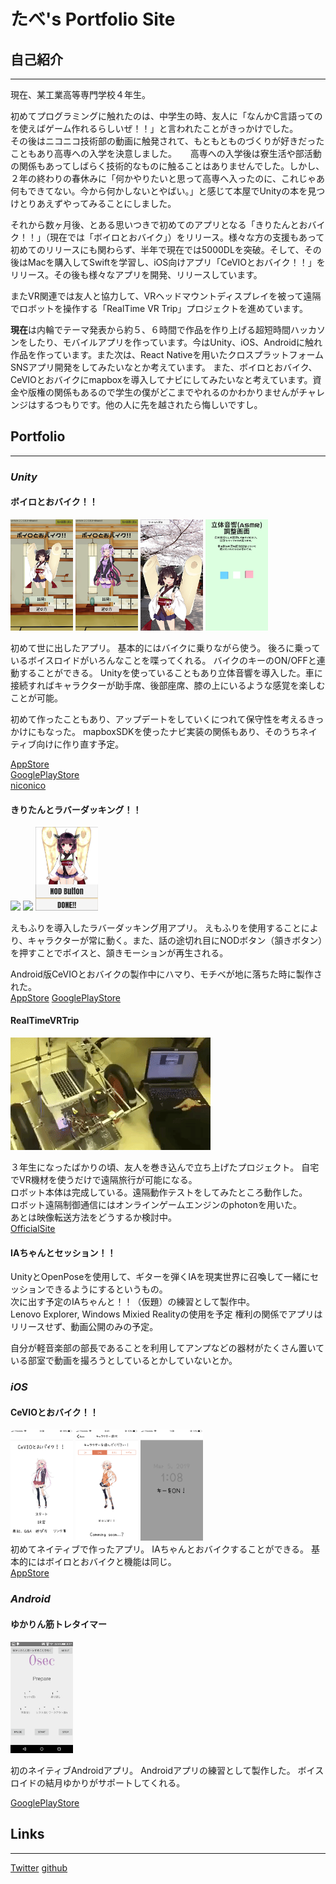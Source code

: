 # たべ's Portfolio Site
## 自己紹介
___
現在、某工業高等専門学校４年生。  

初めてプログラミングに触れたのは、中学生の時、友人に「なんかC言語ってのを使えばゲーム作れるらしいぜ！！」と言われたことがきっかけでした。  
その後はニコニコ技術部の動画に触発されて、もともとものづくりが好きだったこともあり高専への入学を決意しました。
　 
高専への入学後は寮生活や部活動の関係もあってしばらく技術的なものに触ることはありませんでした。しかし、２年の終わりの春休みに「何かやりたいと思って高専へ入ったのに、これじゃあ何もできてない。今から何かしないとやばい。」と感じて本屋でUnityの本を見つけとりあえずやってみることにしました。  

それから数ヶ月後、とある思いつきで初めてのアプリとなる「きりたんとおバイク！！」（現在では「ボイロとおバイク」）をリリース。様々な方の支援もあって初めてのリリースにも関わらず、半年で現在では5000DLを突破。そして、その後はMacを購入してSwiftを学習し、iOS向けアプリ「CeVIOとおバイク！！」をリリース。その後も様々なアプリを開発、リリースしています。

またVR関連では友人と協力して、VRヘッドマウントディスプレイを被って遠隔でロボットを操作する「RealTime VR Trip」プロジェクトを進めています。

**現在**は内輪でテーマ発表から約５、６時間で作品を作り上げる超短時間ハッカソンをしたり、モバイルアプリを作っています。今はUnity、iOS、Androidに触れ作品を作っています。また次は、React Nativeを用いたクロスプラットフォーム SNSアプリ開発をしてみたいなとか考えています。
また、ボイロとおバイク、CeVIOとおバイクにmapboxを導入してナビにしてみたいなと考えています。資金や版権の関係もあるので学生の僕がどこまでやれるのかわかりませんがチャレンジはするつもりです。他の人に先を越されたら悔しいですし。
  
## Portfolio
___
### ***Unity***

#### ボイロとおバイク！！
<img src = vobkkiTi.png width=100> <img src = vobyutTi.png width=100> <img src = vobPlay.png width = 100> <img src = vobASMR.png width=100>  

初めて世に出したアプリ。
基本的にはバイクに乗りながら使う。
後ろに乗っているボイスロイドがいろんなことを喋ってくれる。
バイクのキーのON/OFFと連動することができる。
Unityを使っていることもあり立体音響を導入した。車に接続すればキャラクターが助手席、後部座席、膝の上にいるような感覚を楽しむことが可能。

初めて作ったこともあり、アップデートをしていくにつれて保守性を考えるきっかけにもなった。
mapboxSDKを使ったナビ実装の関係もあり、そのうちネイティブ向けに作り直す予定。


[AppStore](https://itunes.apple.com/jp/app/ボイロとおバイク/id1436279821?mt=8)  
[GooglePlayStore](https://play.google.com/store/apps/details?id=com.tabe.MotorCycleWaifu&hl=ja)  
[niconico](https://www.nicovideo.jp/watch/sm34374839)

  
#### きりたんとラバーダッキング！！
<img src = rbTitle.png width=100> <img src = rbStart.png width=100> <img src = rbPlay.png width=100>  

えもふりを導入したラバーダッキング用アプリ。
えもふりを使用することにより、キャラクターが常に動く。また、話の途切れ目にNODボタン（頷きボタン）を押すことでボイスと、頷きモーションが再生される。

Android版CeVIOとおバイクの製作中にハマり、モチベが地に落ちた時に製作された。  
[AppStore](https://itunes.apple.com/us/app/きりたんとラバーダッキング/id1457658586)
[GooglePlayStore](https://play.google.com/store/apps/details?id=jp.dip.tabe.RubberDduckApp&hl=ja)

#### RealTimeVRTrip
<img src = robotgif.gif >  

３年生になったばかりの頃、友人を巻き込んで立ち上げたプロジェクト。
自宅でVR機材を使うだけで遠隔旅行が可能になる。  
ロボット本体は完成している。遠隔動作テストをしてみたところ動作した。  
ロボット遠隔制御通信にはオンラインゲームエンジンのphotonを用いた。  
あとは映像転送方法をどうするか検討中。  
[OfficialSite](https://www.vrtrip.work)

#### IAちゃんとセッション！！
UnityとOpenPoseを使用して、ギターを弾くIAを現実世界に召喚して一緒にセッションできるようにするというもの。  
次に出す予定のIAちゃんと！！（仮題）の練習として製作中。  
Lenovo Explorer, Windows Mixied Realityの使用を予定
権利の関係でアプリはリリースせず、動画公開のみの予定。  

自分が軽音楽部の部長であることを利用してアンプなどの器材がたくさん置いている部室で動画を撮ろうとしているとかしていないとか。
  
### ***iOS***
#### CeVIOとおバイク！！
<img src = cobTitle.PNG width=100> <img src = cobSwitchChar.PNG width=100> <img src = cobUSB.PNG width=100>  
初めてネイティブで作ったアプリ。
IAちゃんとおバイクすることができる。
基本的にはボイロとおバイクと機能は同じ。  
[AppStore](https://itunes.apple.com/jp/app/cevioとおバイク/id1455108580?l=en&mt=8)

### ***Android***
#### ゆかりん筋トレタイマー
<img src = yukari.png width=100>  

初のネイティブAndroidアプリ。
Androidアプリの練習として製作した。
ボイスロイドの結月ゆかりがサポートしてくれる。  

[GooglePlayStore](https://play.google.com/store/apps/details?id=jp.dip.tabe.voiroworkoutapp)

## Links
___
[Twitter](https://twitter.com/tabe_unity)
[github](https:/github.com/tabe0000)